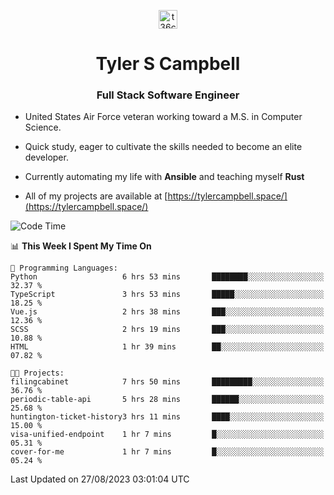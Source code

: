 <p align="center">
<a href="https://www.linkedin.com/in/t36campbell" target="blank"><img align="center" src="https://ik.imagekit.io/t36campbell/Portfolio/linkedin.png.original_m8bbGgPh6.png" alt="t36campbell" height="30" width="30" /></a>
</p>
<h1 align="center">Tyler S Campbell</h1>
<h3 align="center">Full Stack Software Engineer</h3>

* United States Air Force veteran working toward a M.S. in Computer Science.

* Quick study, eager to cultivate the skills needed to become an elite developer.

* Currently automating my life with **Ansible** and teaching myself **Rust**

* All of my projects are available at [https://tylercampbell.space/](https://tylercampbell.space/)

<!--START_SECTION:waka-->
![Code Time](http://img.shields.io/badge/Code%20Time-2%2C737%20hrs-blue)

📊 **This Week I Spent My Time On** 

```text
💬 Programming Languages: 
Python                   6 hrs 53 mins       ████████░░░░░░░░░░░░░░░░░   32.37 % 
TypeScript               3 hrs 53 mins       █████░░░░░░░░░░░░░░░░░░░░   18.25 % 
Vue.js                   2 hrs 38 mins       ███░░░░░░░░░░░░░░░░░░░░░░   12.36 % 
SCSS                     2 hrs 19 mins       ███░░░░░░░░░░░░░░░░░░░░░░   10.88 % 
HTML                     1 hr 39 mins        ██░░░░░░░░░░░░░░░░░░░░░░░   07.82 % 

🐱‍💻 Projects: 
filingcabinet            7 hrs 50 mins       █████████░░░░░░░░░░░░░░░░   36.76 % 
periodic-table-api       5 hrs 28 mins       ██████░░░░░░░░░░░░░░░░░░░   25.68 % 
huntington-ticket-history3 hrs 11 mins       ████░░░░░░░░░░░░░░░░░░░░░   15.00 % 
visa-unified-endpoint    1 hr 7 mins         █░░░░░░░░░░░░░░░░░░░░░░░░   05.31 % 
cover-for-me             1 hr 7 mins         █░░░░░░░░░░░░░░░░░░░░░░░░   05.24 % 
```


 Last Updated on 27/08/2023 03:01:04 UTC
<!--END_SECTION:waka-->
